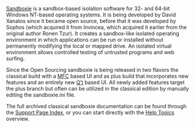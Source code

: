 [Sandboxie](https://sandboxie-plus.com/) is a sandbox-based isolation software for 32- and 64-bit Windows NT-based operating systems. It is being developed by David Xanatos since it became open source, before that it was developed by Sophos (which acquired it from Invincea, which acquired it earlier from the original author Ronen Tzur). It creates a sandbox-like isolated operating environment in which applications can be run or installed without permanently modifying the local or mapped drive. An isolated virtual environment allows controlled testing of untrusted programs and web surfing.

Since the Open Sourcing sandboxie is being released in two flavors the classical build with a [MFC](https://en.wikipedia.org/wiki/Microsoft_Foundation_Class_Library) based UI and as plus build that incorporates new features and an entirely new [Q’t](https://www.qt.io/) based UI. All newly added features target the plus branch but often can be utilized in the classical edition by manually editing the sandboxie.ini file.

The full archived classical sandboxie documentation can be found through the [Support Page Index](../Content/AllPages.md), or you can start directly with the [Help Topics](../Content/HelpTopics.md) overview.

